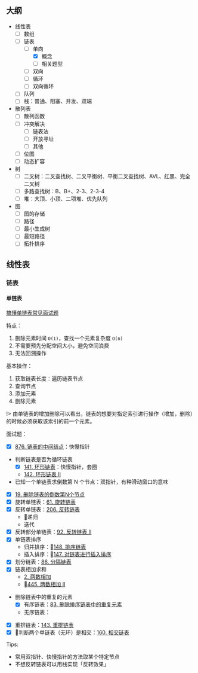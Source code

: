 ## 大纲

- 线性表
  - [ ] 数组
  - [ ] 链表
    - [ ] 单向
      - [x] 概念
      - [ ] 相关题型
    - [ ] 双向
    - [ ] 循环
    - [ ] 双向循环
  - [ ] 队列
  - [ ] 栈：普通、阻塞、并发、双端
- 散列表
  - [ ] 散列函数
  - [ ] 冲突解决
    - [ ] 链表法
    - [ ] 开放寻址
    - [ ] 其他
  - [ ] 位图
  - [ ] 动态扩容
- 树
  - [ ] 二叉树：二叉查找树、二叉平衡树、平衡二叉查找树、AVL、红黑、完全二叉树
  - [ ] 多路查找树：B、B+、2-3、2-3-4
  - [ ] 堆：大顶、小顶、二项堆、优先队列
- 图
  - [ ] 图的存储
  - [ ] 路径
  - [ ] 最小生成树
  - [ ] 最短路径
  - [ ] 拓扑排序

## 线性表

### 链表

#### 单链表

[搞懂单链表常见面试题](https://juejin.im/post/5aa299c1518825557b4c5806)

特点：

1. 删除元素时间 `O(1)`，查找一个元素复杂度 `O(n)`
2. 不需要预先分配空间大小，避免空间浪费
3. 无法回溯操作

基本操作：

1. 获取链表长度：遍历链表节点 
2. 查询节点
3. 添加元素
4. 删除元素

!> 由单链表的增加删除可以看出，链表的想要对指定索引进行操作（增加，删除）的时候必须获取该索引的前一个元素。

面试题：

- [x] [876. 链表的中间结点](https://leetcode-cn.com/problems/middle-of-the-linked-list/)：快慢指针
- 判断链表是否为循环链表
  - [x] [141. 环形链表](https://leetcode-cn.com/problems/linked-list-cycle/)：快慢指针，套圈
  - [142. 环形链表 II](https://leetcode-cn.com/problems/linked-list-cycle-ii/)
- 已知一个单链表求倒数第 N 个节点：双指针，有种滑动窗口的意味
- [x] [19. 删除链表的倒数第N个节点](https://leetcode-cn.com/problems/remove-nth-node-from-end-of-list/)
- [x] 旋转单链表：[61. 旋转链表](https://leetcode-cn.com/problems/rotate-list/solution/chuan-zhen-yin-xian-by-liweiwei1419/)
- [x] 反转单链表：[206. 反转链表](https://leetcode-cn.com/problems/reverse-linked-list/) 
  - 🧐递归
  - 迭代
- [x] 反转部分单链表：[92. 反转链表 II](https://leetcode-cn.com/problems/reverse-linked-list-ii/)
- [x] 单链表排序
  - 归并排序：🧐[148. 排序链表](https://leetcode-cn.com/problems/sort-list/)
  - 插入排序：🧐[147. 对链表进行插入排序](https://leetcode-cn.com/problems/insertion-sort-list/)
- [x] 划分链表：[86. 分隔链表](https://leetcode-cn.com/problems/partition-list/)
- [x] 链表相加求和
  - [2. 两数相加](https://leetcode-cn.com/problems/add-two-numbers/)
  - 🧐[445. 两数相加 II](https://leetcode-cn.com/problems/add-two-numbers-ii/)
- 删除链表中的重复的元素
  - [x] 有序链表：[83. 删除排序链表中的重复元素](https://leetcode-cn.com/problems/remove-duplicates-from-sorted-list/)
  - 无序链表：
- [x] 重排链表：[143. 重排链表](https://leetcode-cn.com/problems/reorder-list/)
- [x] 🧐判断两个单链表（无环）是相交：[160. 相交链表](https://leetcode-cn.com/problems/intersection-of-two-linked-lists/)

Tips:

- 常用双指针、快慢指针的方法取某个特定节点
- 不想反转链表可以用栈实现「反转效果」